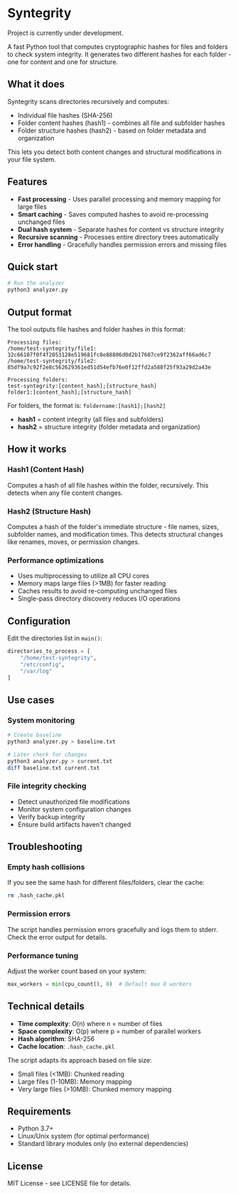 # Syntegrity 

Project is currently under development.

A fast Python tool that computes cryptographic hashes for files and folders to check system integrity. It generates two different hashes for each folder - one for content and one for structure.

## What it does

Syntegrity scans directories recursively and computes:
- Individual file hashes (SHA-256)
- Folder content hashes (hash1) - combines all file and subfolder hashes
- Folder structure hashes (hash2) - based on folder metadata and organization

This lets you detect both content changes and structural modifications in your file system.

## Features

- **Fast processing** - Uses parallel processing and memory mapping for large files
- **Smart caching** - Saves computed hashes to avoid re-processing unchanged files
- **Dual hash system** - Separate hashes for content vs structure integrity
- **Recursive scanning** - Processes entire directory trees automatically
- **Error handling** - Gracefully handles permission errors and missing files

## Quick start

```bash
# Run the analyzer
python3 analyzer.py
```

## Output format

The tool outputs file hashes and folder hashes in this format:

```
Processing files:
/home/test-syntegrity/file1: 32c66107f0f4f2053128e519681fc8e88806d0d2b17607ce9f2362aff66ad6c7
/home/test-syntegrity/file2: 85df9a7c92f2e8c562629361ed51d54efb76e0f12ffd2a588f25f93a29d2a43e

Processing folders:
test-syntegrity:[content_hash];[structure_hash]
folder1:[content_hash];[structure_hash]
```

For folders, the format is: `foldername:[hash1];[hash2]`

- **hash1** = content integrity (all files and subfolders)
- **hash2** = structure integrity (folder metadata and organization)

## How it works

### Hash1 (Content Hash)
Computes a hash of all file hashes within the folder, recursively. This detects when any file content changes.

### Hash2 (Structure Hash)  
Computes a hash of the folder's immediate structure - file names, sizes, subfolder names, and modification times. This detects structural changes like renames, moves, or permission changes.

### Performance optimizations
- Uses multiprocessing to utilize all CPU cores
- Memory maps large files (>1MB) for faster reading
- Caches results to avoid re-computing unchanged files
- Single-pass directory discovery reduces I/O operations

## Configuration

Edit the directories list in `main()`:

```python
directories_to_process = [
    "/home/test-syntegrity",
    "/etc/config", 
    "/var/log"
]
```

## Use cases

### System monitoring
```bash
# Create baseline
python3 analyzer.py > baseline.txt

# Later check for changes
python3 analyzer.py > current.txt
diff baseline.txt current.txt
```

### File integrity checking
- Detect unauthorized file modifications
- Monitor system configuration changes  
- Verify backup integrity
- Ensure build artifacts haven't changed

## Troubleshooting

### Empty hash collisions
If you see the same hash for different files/folders, clear the cache:
```bash
rm .hash_cache.pkl
```

### Permission errors
The script handles permission errors gracefully and logs them to stderr. Check the error output for details.

### Performance tuning
Adjust the worker count based on your system:
```python
max_workers = min(cpu_count(), 8)  # Default max 8 workers
```

## Technical details

- **Time complexity**: O(n) where n = number of files
- **Space complexity**: O(p) where p = number of parallel workers
- **Hash algorithm**: SHA-256
- **Cache location**: `.hash_cache.pkl`

The script adapts its approach based on file size:
- Small files (<1MB): Chunked reading
- Large files (1-10MB): Memory mapping
- Very large files (>10MB): Chunked memory mapping

## Requirements

- Python 3.7+
- Linux/Unix system (for optimal performance)
- Standard library modules only (no external dependencies)

## License

MIT License - see LICENSE file for details.